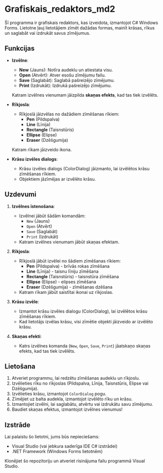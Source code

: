 ﻿# Grafiskais_redaktors_md2

Šī programma ir grafiskais redaktors, kas izveidota, izmantojot C# Windows Forms. Lietotne ļauj lietotājiem zīmēt dažādas formas, mainīt krāsas, rīkus un saglabāt vai izdrukāt savus zīmējumus.

## Funkcijas

- **Izvēlne**:
    - **New** (Jauns): Notīra audeklu un atiestata visu.
    - **Open** (Atvērt): Atver esošu zīmējumu failu.
    - **Save** (Saglabāt): Saglabā pašreizējo zīmējumu.
    - **Print** (Izdrukāt): Izdrukā pašreizējo zīmējumu.
    
    Katram izvēlnes vienumam jāizpilda **skaņas efekts**, kad tas tiek izvēlēts.

- **Rīkjosla**:
    - Rīkjoslā jāizvēlas no dažādiem zīmēšanas rīkiem:
        - **Pen** (Pildspalva)
        - **Line** (Līnija)
        - **Rectangle** (Taisnstūris)
        - **Ellipse** (Elipse)
        - **Eraser** (Dzēšgumija)
        
    Katram rīkam jāizveido ikona.

- **Krāsu izvēles dialogs**:
    - Krāsu izvēles dialogs (ColorDialog) jāizmanto, lai izvēlētos krāsu zīmēšanas rīkiem.
    - Objektiem jāzīmējas ar izvēlēto krāsu.

## Uzdevumi

1. **Izvēlnes īstenošana**:
    - Izvēlnei jābūt šādām komandām:
      - `New` (Jauns)
      - `Open` (Atvērt)
      - `Save` (Saglabāt)
      - `Print` (Izdrukāt)
    - Katram izvēlnes vienumam jābūt skaņas efektam.

2. **Rīkjosla**:
    - Rīkjoslā jābūt izvēlei no šādiem zīmēšanas rīkiem:
        - **Pen** (Pildspalva) - brīvās rokas zīmēšana
        - **Line** (Līnija) - taisnu līniju zīmēšana
        - **Rectangle** (Taisnstūris) - taisnstūra zīmēšana
        - **Ellipse** (Elipse) - elipses zīmēšana
        - **Eraser** (Dzēšgumija) - zīmēšanas dzēšana
    - Katram rīkam jābūt saistītai ikonai uz rīkjoslas.

3. **Krāsu izvēle**:
    - Izmantot krāsu izvēles dialogu (ColorDialog), lai izvēlētos krāsu zīmēšanas rīkiem.
    - Kad lietotājs izvēlas krāsu, visi zīmētie objekti jāizveido ar izvēlēto krāsu.

4. **Skaņas efekti**:
    - Katrs izvēlnes komanda (`New`, `Open`, `Save`, `Print`) jāatskaņo skaņas efekts, kad tas tiek izvēlēts.

## Lietošana

1. Atveriet programmu, lai redzētu zīmēšanas audeklu un rīkjoslu.
2. Izvēlieties rīku no rīkjoslas (Pildspalva, Līnija, Taisnstūris, Elipse vai Dzēšgumija).
3. Izvēlieties krāsu, izmantojot `ColorDialog` pogu.
4. Zīmējiet uz balta audekla, izmantojot izvēlēto rīku un krāsu.
5. Izmantojiet izvēlni, lai saglabātu, atvērtu vai izdrukātu savu zīmējumu.
6. Baudiet skaņas efektus, izmantojot izvēlnes vienumus!

## Izstrāde

Lai palaistu šo lietotni, jums būs nepieciešams:

- Visual Studio (vai jebkura saderīga IDE C# izstrādei)
- .NET Framework (Windows Forms lietotnēm)

Klonējiet šo repozitoriju un atveriet risinājuma failu programmā Visual Studio.

